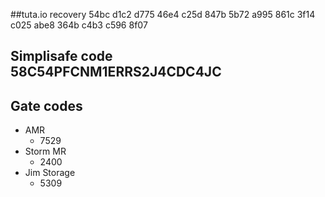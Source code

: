##tuta.io recovery
54bc d1c2 d775 46e4 c25d 847b 5b72 a995 861c 3f14 c025 abe8 364b c4b3 c596 8f07
## Simplisafe code 58C54PFCNM1ERRS2J4CDC4JC
## Gate codes
- AMR
   - 7529
- Storm MR
   - 2400
- Jim Storage
   - 5309